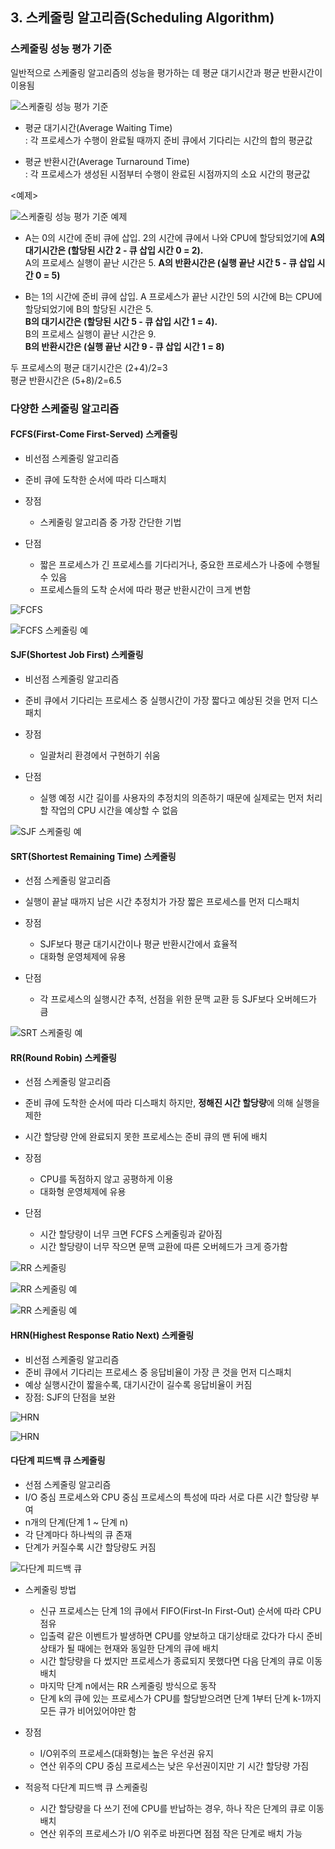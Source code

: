 ## 3. 스케줄링 알고리즘(Scheduling Algorithm)

### 스케줄링 성능 평가 기준

일반적으로 스케줄링 알고리즘의 성능을 평가하는 데 평균 대기시간과 평균 반환시간이 이용됨

![스케줄링 성능 평가 기준](./images/%EC%8A%A4%EC%BC%80%EC%A4%84%EB%A7%81_%EC%84%B1%EB%8A%A5_%ED%8F%89%EA%B0%80_%EA%B8%B0%EC%A4%80.png)

- 평균 대기시간(Average Waiting Time)  
  : 각 프로세스가 수행이 완료될 때까지 준비 큐에서 기다리는 시간의 합의 평균값

- 평균 반환시간(Average Turnaround Time)  
  : 각 프로세스가 생성된 시점부터 수행이 완료된 시점까지의 소요 시간의 평균값

<예제>

![스케줄링 성능 평가 기준 예제](./images/%EC%8A%A4%EC%BC%80%EC%A4%84%EB%A7%81_%EC%84%B1%EB%8A%A5_%ED%8F%89%EA%B0%80_%EA%B8%B0%EC%A4%80_%EC%98%88%EC%A0%9C.png)

- A는 0의 시간에 준비 큐에 삽입. 2의 시간에 큐에서 나와 CPU에 할당되었기에 **A의 대기시간은 (할당된 시간 2 - 큐 삽입 시간 0 = 2).**  
  A의 프로세스 실행이 끝난 시간은 5.
  **A의 반환시간은 (실행 끝난 시간 5 - 큐 삽입 시간 0 = 5)**

- B는 1의 시간에 준비 큐에 삽입. A 프로세스가 끝난 시간인 5의 시간에 B는 CPU에 할당되었기에 B의 할당된 시간은 5.  
  **B의 대기시간은 (할당된 시간 5 - 큐 삽입 시간 1 = 4).**  
  B의 프로세스 실행이 끝난 시간은 9.  
  **B의 반환시간은 (실행 끝난 시간 9 - 큐 삽입 시간 1 = 8)**

두 프로세스의 평균 대기시간은 (2+4)/2=3  
평균 반환시간은 (5+8)/2=6.5

### 다양한 스케줄링 알고리즘

#### FCFS(First-Come First-Served) 스케줄링

- 비선점 스케줄링 알고리즘
- 준비 큐에 도착한 순서에 따라 디스패치

- 장점

  - 스케줄링 알고리즘 중 가장 간단한 기법

- 단점

  - 짧은 프로세스가 긴 프로세스를 기다리거나, 중요한 프로세스가 나중에 수행될 수 있음
  - 프로세스들의 도착 순서에 따라 평균 반환시간이 크게 변함

![FCFS](./images/FCFS.png)

![FCFS 스케줄링 예](./images/FCFS_%EC%98%88.png)

#### SJF(Shortest Job First) 스케줄링

- 비선점 스케줄링 알고리즘
- 준비 큐에서 기다리는 프로세스 중 실행시간이 가장 짧다고 예상된 것을 먼저 디스패치

- 장점

  - 일괄처리 환경에서 구현하기 쉬움

- 단점

  - 실행 예정 시간 길이를 사용자의 추정치의 의존하기 때문에 실제로는 먼저 처리할 작업의 CPU 시간을 예상할 수 없음

![SJF 스케줄링 예](./images/SJF_%EC%98%88.png)

#### SRT(Shortest Remaining Time) 스케줄링

- 선점 스케줄링 알고리즘
- 실행이 끝날 때까지 남은 시간 추정치가 가장 짧은 프로세스를 먼저 디스패치

- 장점

  - SJF보다 평균 대기시간이나 평균 반환시간에서 효율적
  - 대화형 운영체제에 유용

- 단점

  - 각 프로세스의 실행시간 추적, 선점을 위한 문맥 교환 등 SJF보다 오버헤드가 큼

![SRT 스케줄링 예](./images/SRT_%EC%98%88.png)

#### RR(Round Robin) 스케줄링

- 선점 스케줄링 알고리즘
- 준비 큐에 도착한 순서에 따라 디스패치 하지만, **정해진 시간 할당량**에 의해 실행을 제한
- 시간 할당량 안에 완료되지 못한 프로세스는 준비 큐의 맨 뒤에 배치

- 장점

  - CPU를 독점하지 않고 공평하게 이용
  - 대화형 운영체제에 유용

- 단점

  - 시간 할당량이 너무 크면 FCFS 스케줄링과 같아짐
  - 시간 할당량이 너무 작으면 문맥 교환에 따른 오버헤드가 크게 증가함

![RR 스케줄링](./images/RR.png)

![RR 스케줄링 예](./images/RR_%EC%98%88.png)

![RR 스케줄링 예](./images/RR_%EC%98%882.png)

#### HRN(Highest Response Ratio Next) 스케줄링

- 비선점 스케줄링 알고리즘
- 준비 큐에서 기다리는 프로세스 중 응답비율이 가장 큰 것을 먼저 디스패치
- 예상 실행시간이 짧을수록, 대기시간이 길수록 응답비율이 커짐
- 장점: SJF의 단점을 보완

![HRN](./images/HRN.png)

![HRN](./images/HRN_%EC%98%88.png)

#### 다단계 피드백 큐 스케줄링

- 선점 스케줄링 알고리즘
- I/O 중심 프로세스와 CPU 중심 프로세스의 특성에 따라 서로 다른 시간 할당량 부여
- n개의 단계(단계 1 ~ 단계 n)
- 각 단계마다 하나씩의 큐 존재
- 단계가 커질수록 시간 할당량도 커짐

![다단계 피드백 큐](./images/%EB%8B%A4%EB%8B%A8%EA%B3%84_%ED%94%BC%EB%93%9C%EB%B0%B1_%ED%81%90.png)

- 스케줄링 방법

  - 신규 프로세스는 단계 1의 큐에서 FIFO(First-In First-Out) 순서에 따라 CPU 점유
  - 입출력 같은 이벤트가 발생하면 CPU를 양보하고 대기상태로 갔다가 다시 준비상태가 될 때에는 현재와 동일한 단계의 큐에 배치
  - 시간 할당량을 다 썼지만 프로세스가 종료되지 못했다면 다음 단계의 큐로 이동 배치
  - 마지막 단계 n에서는 RR 스케줄링 방식으로 동작
  - 단계 k의 큐에 있는 프로세스가 CPU를 할당받으려면 단계 1부터 단계 k-1까지 모든 큐가 비어있어야만 함

- 장점

  - I/O위주의 프로세스(대화형)는 높은 우선권 유지
  - 연산 위주의 CPU 중심 프로세스는 낮은 우선권이지만 기 시간 할당량 가짐

- 적응적 다단계 피드백 큐 스케줄링

  - 시간 할당량을 다 쓰기 전에 CPU를 반납하는 경우, 하나 작은 단계의 큐로 이동 배치
  - 연산 위주의 프로세스가 I/O 위주로 바뀐다면 점점 작은 단계로 배치 가능
